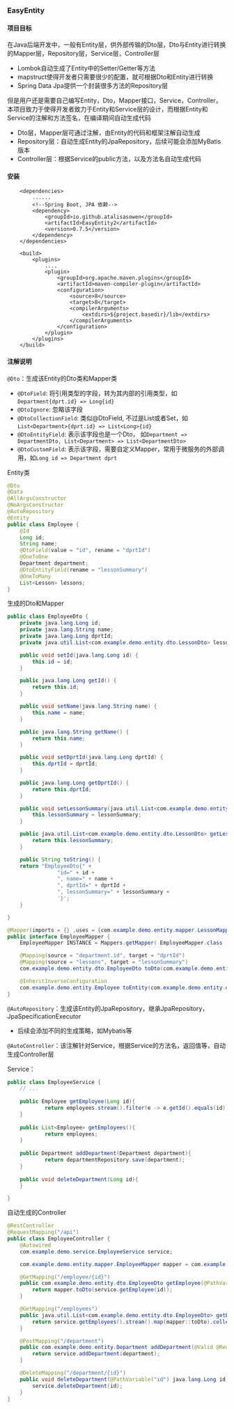 ### EasyEntity
#### 项目目标
在Java后端开发中，一般有Entity层，供外部传输的Dto层，Dto与Entity进行转换的Mapper层，Repository层，Service层，Controller层
- Lombok自动生成了Entity中的Setter/Getter等方法
- mapstruct使得开发者只需要很少的配置，就可根据Dto和Entity进行转换
- Spring Data Jpa提供一个封装很多方法的Repository层

但是用户还是需要自己编写Entity，Dto，Mapper接口，Service，Controller，本项目致力于使得开发者致力于Entity和Service层的设计，而根据Entity和Service的注解和方法签名，在编译期间自动生成代码
- Dto层，Mapper层可通过注解，由Entity的代码和框架注解自动生成
- Repository层：自动生成Entity的JpaRepository，后续可能会添加MyBatis版本
- Controller层：根据Service的public方法，以及方法名自动生成代码

#### 安装
```
    <dependencies>
        ......
        <!--Spring Boot, JPA 依赖-->
        <dependency>
            <groupId>io.github.atalisasowen</groupId>
            <artifactId>EasyEntity2</artifactId>
            <version>0.7.5</version>
        </dependency>
    </dependencies>

    <build>
        <plugins>
            ....
            <plugin>
                <groupId>org.apache.maven.plugins</groupId>
                <artifactId>maven-compiler-plugin</artifactId>
                <configuration>
                    <source>8</source>
                    <target>8</target>
                    <compilerArguments>
                        <extdirs>${project.basedir}/lib</extdirs>
                    </compilerArguments>
                </configuration>
            </plugin>
        </plugins>
    </build>
```


#### 注解说明
`@Dto`：生成该Entity的Dto类和Mapper类
- `@DtoField`: 将引用类型的字段，转为其内部的引用类型，如`Department{dprt.id} => Long{id}`
- `@DtoIgnore`: 忽略该字段
- `@DtoCollectionField`: 类似@DtoField, 不过是List或者Set，如`List<Department>{dprt.id} => List<Long>{id}`
- `@DtoEntityField`: 表示该字段也是一个Dto， 如`Department => DepartmentDto, List<Department> => List<DepartmentDto>`
- `@DtoCustomField`: 表示该字段，需要自定义Mapper，常用于微服务的外部调用，如`Long id => Department dprt`

Entity类
```java
@Dto
@Data
@AllArgsConstructor
@NoArgsConstructor
@AutoRepository
@Entity
public class Employee {
    @Id
    Long id;
    String name;
    @DtoField(value = "id", rename = "dprtId")
    @OneToOne
    Department department;
    @DtoEntityField(rename = "lessonSummary")
    @OneToMany
    List<Lesson> lessons;
}

```

生成的Dto和Mapper
```java
public class EmployeeDto {
    private java.lang.Long id;
    private java.lang.String name;
    private java.lang.Long dprtId;
    private java.util.List<com.example.demo.entity.dto.LessonDto> lessonSummary;

    public void setId(java.lang.Long id) {
        this.id = id;
    }

    public java.lang.Long getId() {
        return this.id;
    }

    public void setName(java.lang.String name) {
        this.name = name;
    }

    public java.lang.String getName() {
        return this.name;
    }

    public void setDprtId(java.lang.Long dprtId) {
        this.dprtId = dprtId;
    }

    public java.lang.Long getDprtId() {
        return this.dprtId;
    }

    public void setLessonSummary(java.util.List<com.example.demo.entity.dto.LessonDto> lessonSummary) {
        this.lessonSummary = lessonSummary;
    }

    public java.util.List<com.example.demo.entity.dto.LessonDto> getLessonSummary() {
        return this.lessonSummary;
    }

    public String toString() {
    return "EmployeeDto{" +
                "id=" + id +
                ", name=" + name +
                ", dprtId=" + dprtId +
                ", lessonSummary=" + lessonSummary +
                '}';
    }

}

@Mapper(imports = {} ,uses = {com.example.demo.entity.mapper.LessonMapper.class})
public interface EmployeeMapper {
    EmployeeMapper INSTANCE = Mappers.getMapper( EmployeeMapper.class );

    @Mapping(source = "department.id", target = "dprtId")
    @Mapping(source = "lessons", target = "lessonSummary")
    com.example.demo.entity.dto.EmployeeDto toDto(com.example.demo.entity.Employee e);

    @InheritInverseConfiguration
    com.example.demo.entity.Employee toEntity(com.example.demo.entity.dto.EmployeeDto dto);
}

```



`@AutoRepository`：生成该Entity的JpaRepository，继承JpaRepository， JpaSpecificationExecutor
- 后续会添加不同的生成策略，如Mybatis等

`@AutoController`：该注解针对Service，根据Service的方法名，返回值等，自动生成Controller层

Service：
```java
public class EmployeeService {
    // ...
    
    public Employee getEmployee(Long id){
            return employees.stream().filter(e -> e.getId().equals(id)).collect(Collectors.toList()).get(0);
    }
    
    public List<Employee> getEmployees(){
            return employees;
    }
    
    public Department addDepartment(Department department){
            return departmentRepository.save(department);
    }
    
    public void deleteDepartment(Long id){
    }

}
```

自动生成的Controller
```java
@RestController
@RequestMapping("/api")
public class EmployeeController {
    @Autowired
    com.example.demo.service.EmployeeService service;

    com.example.demo.entity.mapper.EmployeeMapper mapper = com.example.demo.entity.mapper.EmployeeMapper.INSTANCE;

    @GetMapping("/employee/{id}")
    public com.example.demo.entity.dto.EmployeeDto getEmployee(@PathVariable("id") java.lang.Long id)  {
        return mapper.toDto(service.getEmployee(id));
    }

    @GetMapping("/employees")
    public java.util.List<com.example.demo.entity.dto.EmployeeDto> getEmployees()  {
        return service.getEmployees().stream().map(mapper::toDto).collect(Collectors.toList());
    }

    @PostMapping("/department")
    public com.example.demo.entity.Department addDepartment(@Valid @RequestBody com.example.demo.entity.Department department)  {
        return service.addDepartment(department);
    }

    @DeleteMapping("/department/{id}")
    public void deleteDepartment(@PathVariable("id") java.lang.Long id)  {
        service.deleteDepartment(id);
    }
}
```